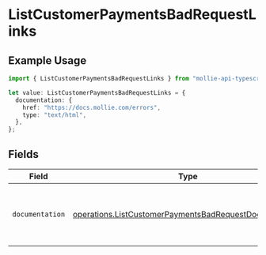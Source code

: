 # ListCustomerPaymentsBadRequestLinks

## Example Usage

```typescript
import { ListCustomerPaymentsBadRequestLinks } from "mollie-api-typescript/models/operations";

let value: ListCustomerPaymentsBadRequestLinks = {
  documentation: {
    href: "https://docs.mollie.com/errors",
    type: "text/html",
  },
};
```

## Fields

| Field                                                                                                                            | Type                                                                                                                             | Required                                                                                                                         | Description                                                                                                                      |
| -------------------------------------------------------------------------------------------------------------------------------- | -------------------------------------------------------------------------------------------------------------------------------- | -------------------------------------------------------------------------------------------------------------------------------- | -------------------------------------------------------------------------------------------------------------------------------- |
| `documentation`                                                                                                                  | [operations.ListCustomerPaymentsBadRequestDocumentation](../../models/operations/listcustomerpaymentsbadrequestdocumentation.md) | :heavy_check_mark:                                                                                                               | The URL to the generic Mollie API error handling guide.                                                                          |